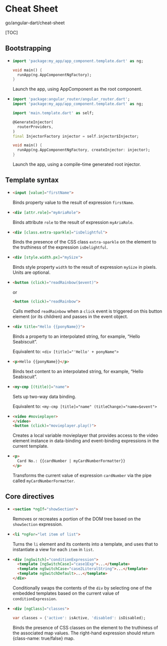 # Cheat Sheet

go/angular-dart/cheat-sheet

[TOC]

<!--*
# Document freshness: For more information, see go/fresh-source.
freshness: { owner: 'alorenzen' reviewed: '2019-04-23' }
*-->

## Bootstrapping

*   ```dart
    import 'package:my_app/app_component.template.dart' as ng;

    void main() {
      runApp(ng.AppComponentNgFactory);
    }
    ```

    Launch the app, using AppComponent as the root component.

*   ```dart
    import 'package:angular_router/angular_router.dart';
    import 'package:my_app/app_component.template.dart' as ng;

    import 'main.template.dart' as self;

    @GenerateInjector(
      routerProviders,
    )
    final InjectorFactory injector = self.injector$Injector;

    void main() {
      runApp(ng.AppComponentNgFactory, createInjector: injector);
    }
    ```

    Launch the app, using a compile-time generated root injector.

## Template syntax

*   ```html
    <input [value]="firstName">
    ```

    Binds property value to the result of expression `firstName`.

*   ```html
    <div [attr.role]="myAriaRole">
    ```

    Binds attribute `role` to the result of expression `myAriaRole`.

*   ```html
    <div [class.extra-sparkle]="isDelightful">
    ```

    Binds the presence of the CSS class `extra-sparkle` on the element to the
    truthiness of the expression `isDelightful`.

*   ```html
    <div [style.width.px]="mySize">
    ```

    Binds style property `width` to the result of expression `mySize` in pixels.
    Units are optional.

*   ```html
    <button (click)="readRainbow($event)">
    ```

    or

    ```html
    <button (click)="readRainbow">
    ```

    Calls method `readRainbow` when a `click` event is triggered on this button
    element (or its children) and passes in the event object.

*   ```html
    <div title="Hello {{ponyName}}">
    ```

    Binds a property to an interpolated string, for example, “Hello Seabiscuit”.

    Equivalent to: `<div [title]="'Hello' + ponyName">`

*   ```html
    <p>Hello {{ponyName}}</p>
    ```

    Binds text content to an interpolated string, for example, “Hello
    Seabiscuit”.

*   ```html
    <my-cmp [(title)]="name">
    ```

    Sets up two-way data binding.

    Equivalent to: `<my-cmp [title]="name" (titleChange)="name=$event">`

*   ```html
    <video #movieplayer>
    </video>
    <button (click)="movieplayer.play()">
    ```

    Creates a local variable movieplayer that provides access to the video
    element instance in data-binding and event-binding expressions in the
    current template.

*   ```html
    <p>
      Card No.: {{cardNumber | myCardNumberFormatter}}
    </p>
    ```

    Transforms the current value of expression `cardNumber` via the pipe called
    `myCardNumberFormatter`.

## Core directives

*   ```html
    <section *ngIf="showSection">
    ```

    Removes or recreates a portion of the DOM tree based on the `showSection`
    expression.

*   ```html
    <li *ngFor="let item of list">
    ```

    Turns the `li` element and its contents into a template, and uses that to
    instantiate a view for each `item` in `list`.

*   ```html
    <div [ngSwitch]="conditionExpression">
      <template [ngSwitchCase]="case1Exp">...</template>
      <template ngSwitchCase="case2LiteralString">...</template>
      <template ngSwitchDefault>...</template>
    </div>
    ```

    Conditionally swaps the contents of the `div` by selecting one of the
    embedded templates based on the current value of `conditionExpression`.

*   ```html
    <div [ngClass]="classes">
    ```

    ```dart
    var classes = {'active': isActive, 'disabled': isDisabled};
    ```

    Binds the presence of CSS classes on the element to the truthiness of the
    associated map values. The right-hand expression should return {class-name:
    true/false} map.
